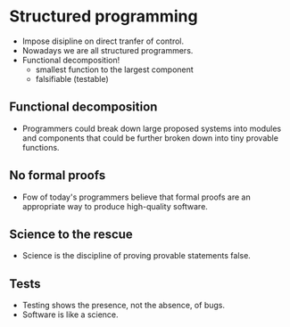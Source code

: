 # Structured programming
- Impose disipline on direct tranfer of control.
- Nowadays we are all structured programmers.
- Functional decomposition!
  - smallest function to the largest component
  - falsifiable (testable)

## Functional decomposition
- Programmers could break down large proposed systems into modules and components that could be further broken down into tiny provable functions.

## No formal proofs
- Fow of today's programmers believe that formal proofs are an appropriate way to produce high-quality software.

## Science to the rescue
- Science is the discipline of proving provable statements false.

## Tests
- Testing shows the presence, not the absence, of bugs.
- Software is like a science.
